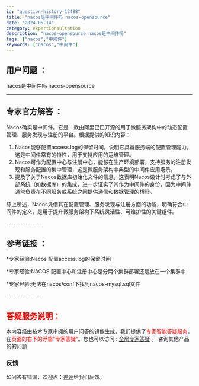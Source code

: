 ```yaml
---
id: "question-history-13488"
title: "nacos是中间件吗 nacos-opensource"
date: "2024-05-14"
category: expertConsultation
description: "nacos-opensource nacos是中间件吗"
tags: ["nacos","中间件"]
keywords: ["nacos","中间件"]
---
```


## 用户问题 ： 
 nacos是中间件吗 nacos-opensource 

---------------
## 专家官方解答 ：

Nacos确实是中间件。它是一款由阿里巴巴开源的用于微服务架构中的动态配置管理、服务发现与注册的平台。根据提供的知识内容：

1. Nacos能够配置access.log的保留时间，说明它具备服务端的配置管理能力，这是中间件常有的特性，用于支持应用的运维管理。
2. Nacos可作为配置中心与注册中心，能够在生产环境部署，支持服务的注册发现和服务配置的集中管理，这是微服务架构中典型的中间件应用场景。
3. 提及了关于Nacos数据库初始化文件的信息，这表明Nacos设计时考虑了与外部系统（如数据库）的集成，进一步证实了其作为中间件的身份，因为中间件通常负责在不同服务或系统之间提供通信和数据管理的桥梁。

综上所述，Nacos凭借其在配置管理、服务发现与注册方面的功能，明确符合中间件的定义，是用于提升微服务架构下系统灵活性、可维护性的关键组件。


<font color="#949494">---------------</font> 


## 参考链接 ：

*专家经验:Nacos 配置access.log的保留时间 
 
 *专家经验:NACOS 配置中心和注册中心是分两个集群部署还是放在一个集群中 
 
 *专家经验:无法在nacos/conf下找到nacos-mysql.sql文件 


 <font color="#949494">---------------</font> 
 


## <font color="#FF0000">答疑服务说明：</font> 

本内容经由技术专家审阅的用户问答的镜像生成，我们提供了<font color="#FF0000">专家智能答疑服务</font>，在<font color="#FF0000">页面的右下的浮窗”专家答疑“</font>。您也可以访问 : [全局专家答疑](https://opensource.alibaba.com/chatBot) 。 咨询其他产品的的问题

### 反馈
如问答有错漏，欢迎点：[差评](https://ai.nacos.io/user/feedbackByEnhancerGradePOJOID?enhancerGradePOJOId=13501)给我们反馈。
